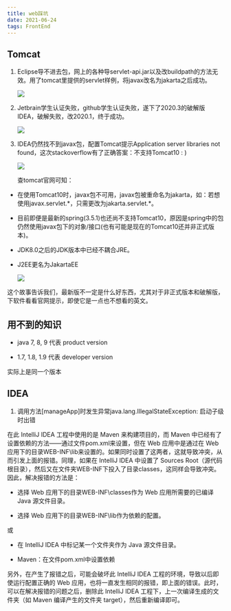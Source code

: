 ```yaml
---
title: web踩坑
date: 2021-06-24
tags: FrontEnd
---
```


## Tomcat

1. Eclipse导不进去包，网上的各种导servlet-api.jar以及改buildpath的方法无效。用了tomcat里提供的servlet样例，将javax改名为jakarta之后成功。

   ![](image-20210512141630161.png)

2. Jetbrain学生认证失败，github学生认证失败，遂下了2020.3的破解版IDEA，破解失败，改2020.1，终于成功。
   
   ![](image-20210512140528028.png)

3. IDEA仍然找不到javax包，配置Tomcat提示Application server libraries not found，这次stackoverflow有了正确答案：不支持Tomcat10 : )

   ![](image-20210512140240714.png)

   查tomcat官网可知：

- 在使用Tomcat10时，javax包不可用，javax包被重命名为jakarta，如：若想使用javax.servlet.\*，只需更改为jakarta.servlet.*。
  
- 目前即便是最新的spring(3.5.1)也还尚不支持Tomcat10，原因是spring中的包仍然使用javax包下的对象/接口(也有可能是现在的Tomcat10还并非正式版本)。
  
- JDK8.0之后的JDK版本中已经不耦合JRE。
  
- J2EE更名为JakartaEE
  
   ![](image-20210512140040483.png)

这个故事告诉我们，最新版不一定是什么好东西，尤其对于非正式版本和破解版，下软件看看官网提示，即使它是一点也不想看的英文。

## 用不到的知识

- java 7, 8, 9 代表 product version
  
- 1.7, 1.8, 1.9 代表 developer version

实际上是同一个版本

## IDEA

1. 调用方法[manageApp]时发生异常java.lang.IllegalStateException: 启动子级时出错

在此 IntelliJ IDEA 工程中使用的是 Maven 来构建项目的，而 Maven 中已经有了设置依赖的方法——通过文件pom.xml来设置，但在 Web 应用中是通过在 Web 应用下的目录WEB-INF\lib来设置的。如果同时设置了这两者，这就导致冲突，从而引发上面的报错。同理，如果在 IntelliJ IDEA 中设置了 Sources Root（源代码根目录），然后又在文件夹WEB-INF下投入了目录classes，这同样会导致冲突。因此，解决报错的方法是：

- 选择 Web 应用下的目录WEB-INF\classes作为 Web 应用所需要的已编译 Java 源文件目录。
  
- 选择 Web 应用下的目录WEB-INF\lib作为依赖的配置。
  
或

- 在 IntelliJ IDEA 中标记某一个文件夹作为 Java 源文件目录。
  
- Maven：在文件pom.xml中设置依赖

另外，在产生了报错之后，可能会破坏此 IntelliJ IDEA 工程的环境，导致以后即使运行配置正确的 Web 应用，也将一直发生相同的报错，即上面的错误。此时，可以在解决报错的问题之后，删除此 IntelliJ IDEA 工程下，上一次编译生成的文件夹（如 Maven 编译产生的文件夹 target），然后重新编译即可。
